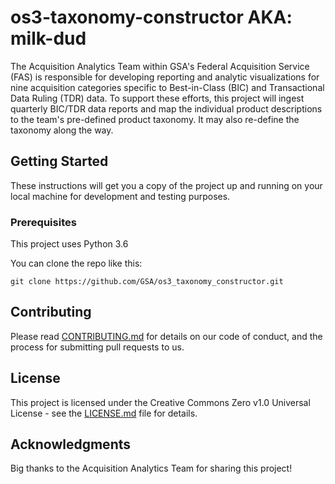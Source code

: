 # os3-taxonomy-constructor AKA: milk-dud

The Acquisition Analytics Team within GSA's Federal Acquisition Service (FAS) is responsible for developing reporting and analytic visualizations for nine acquisition categories specific to Best-in-Class (BIC) and Transactional Data Ruling (TDR) data. To support these efforts, this project will ingest quarterly BIC/TDR data reports and map the individual product descriptions to the team's pre-defined product taxonomy. It may also re-define the taxonomy along the way.

## Getting Started

These instructions will get you a copy of the project up and running on your local machine for development and testing purposes. 

### Prerequisites

This project uses Python 3.6

You can clone the repo like this:

```
git clone https://github.com/GSA/os3_taxonomy_constructor.git
```

## Contributing

Please read [CONTRIBUTING.md](https://github.com/your/project/CONTRIBUTING.md) for details on our code of conduct, and the process for submitting pull requests to us.

## License

This project is licensed under the Creative Commons Zero v1.0 Universal License - see the [LICENSE.md](https://github.com/your/project/LICENSE.md) file for details.

## Acknowledgments
Big thanks to the Acquisition Analytics Team for sharing this project!

